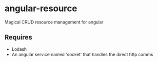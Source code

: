 # angular-resource
Magical CRUD resource management for angular

## Requires

- Lodash
- An angular service named 'socket' that handles the direct http comms
